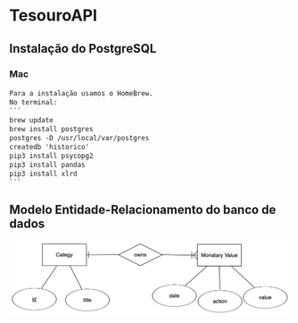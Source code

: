 # TesouroAPI

## Instalação do PostgreSQL
### Mac
    Para a instalação usamos o HomeBrew.
    No terminal:
    ```
    brew update
    brew install postgres
    postgres -D /usr/local/var/postgres
    createdb 'historico'
    pip3 install psycopg2
    pip3 install pandas
    pip3 install xlrd
    ```

## Modelo Entidade-Relacionamento do banco de dados
![Modelo Entidade Relacionamento usado para criação do banco](https://github.com/OsnielLopes/PythonServer/blob/master/er-diagram.png)

